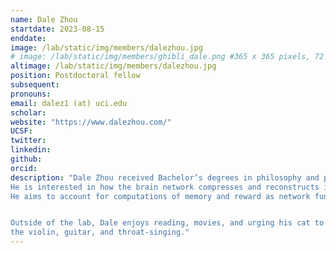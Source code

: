 ```yaml
---
name: Dale Zhou
startdate: 2023-08-15
enddate:
image: /lab/static/img/members/dalezhou.jpg 
# image: /lab/static/img/members/ghibli_dale.png #365 x 365 pixels, 72 dpi, JPG
altimage: /lab/static/img/members/dalezhou.jpg 
position: Postdoctoral fellow
subsequent:
pronouns:
email: dalez1 (at) uci.edu
scholar:
website: "https://www.dalezhou.com/"
UCSF:
twitter:
linkedin: 
github:
orcid:
description: "Dale Zhou received Bachelor’s degrees in philosophy and psychology at the University of Maryland, College Park and a Ph.D. in neuroscience at the University of Pennsylvania.
He is interested in how the brain network compresses and reconstructs information as network structure changes across the lifespan.
He aims to account for computations of memory and reward as network functions of dimensionality reduction and expansion using experimental, naturalistic, and clinical data.


Outside of the lab, Dale enjoys reading, movies, and urging his cat to practice gratitude. He shares a birthday with Elvis and David Bowie, so dutifully carries out their musical legacy with 
the violin, guitar, and throat-singing."
---
```

